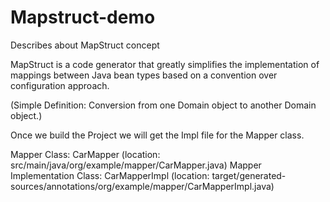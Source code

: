 # Mapstruct-demo
Describes about MapStruct concept

MapStruct is a code generator that greatly simplifies the implementation of mappings between Java bean types based on a convention over configuration approach.

(Simple Definition: Conversion from one Domain object to another Domain object.)

Once we build the Project we will get the Impl file for the Mapper class.

Mapper Class: CarMapper (location: src/main/java/org/example/mapper/CarMapper.java)
Mapper Implementation Class: CarMapperImpl (location: target/generated-sources/annotations/org/example/mapper/CarMapperImpl.java)
